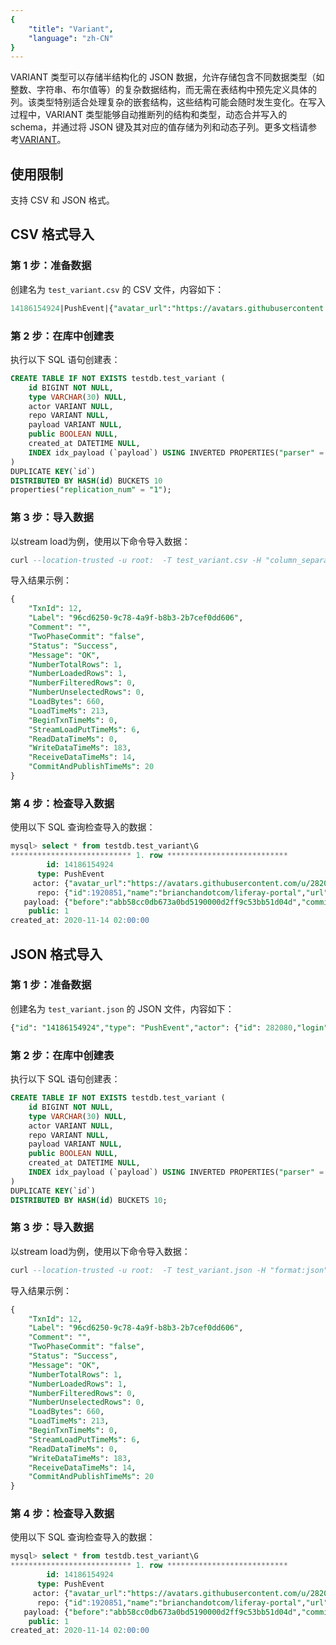 ```yaml
---
{
    "title": "Variant",
    "language": "zh-CN"
}
---
```


<!-- 
Licensed to the Apache Software Foundation (ASF) under one
or more contributor license agreements.  See the NOTICE file
distributed with this work for additional information
regarding copyright ownership.  The ASF licenses this file
to you under the Apache License, Version 2.0 (the
"License"); you may not use this file except in compliance
with the License.  You may obtain a copy of the License at

  http://www.apache.org/licenses/LICENSE-2.0

Unless required by applicable law or agreed to in writing,
software distributed under the License is distributed on an
"AS IS" BASIS, WITHOUT WARRANTIES OR CONDITIONS OF ANY
KIND, either express or implied.  See the License for the
specific language governing permissions and limitations
under the License.
-->

VARIANT 类型可以存储半结构化的 JSON 数据，允许存储包含不同数据类型（如整数、字符串、布尔值等）的复杂数据结构，而无需在表结构中预先定义具体的列。该类型特别适合处理复杂的嵌套结构，这些结构可能会随时发生变化。在写入过程中，VARIANT 类型能够自动推断列的结构和类型，动态合并写入的 schema，并通过将 JSON 键及其对应的值存储为列和动态子列。更多文档请参考[VARIANT](../../../sql-manual/sql-data-types/semi-structured/VARIANT.md)。

## 使用限制

支持 CSV 和 JSON 格式。

## CSV 格式导入

### 第 1 步：准备数据

创建名为 `test_variant.csv` 的 CSV 文件，内容如下：

```SQL
14186154924|PushEvent|{"avatar_url":"https://avatars.githubusercontent.com/u/282080?","display_login":"brianchandotcom","gravatar_id":"","id":282080,"login":"brianchandotcom","url":"https://api.github.com/users/brianchandotcom"}|{"id":1920851,"name":"brianchandotcom/liferay-portal","url":"https://api.github.com/repos/brianchandotcom/liferay-portal"}|{"before":"abb58cc0db673a0bd5190000d2ff9c53bb51d04d","commits":[""],"distinct_size":4,"head":"91edd3c8c98c214155191feb852831ec535580ba","push_id":6027092734,"ref":"refs/heads/master","size":4}|1|2020-11-14 02:00:00
```

### 第 2 步：在库中创建表

执行以下 SQL 语句创建表：

```SQL
CREATE TABLE IF NOT EXISTS testdb.test_variant (
    id BIGINT NOT NULL,
    type VARCHAR(30) NULL,
    actor VARIANT NULL,
    repo VARIANT NULL,
    payload VARIANT NULL,
    public BOOLEAN NULL,
    created_at DATETIME NULL,
    INDEX idx_payload (`payload`) USING INVERTED PROPERTIES("parser" = "english") COMMENT 'inverted index for payload'
)
DUPLICATE KEY(`id`)
DISTRIBUTED BY HASH(id) BUCKETS 10
properties("replication_num" = "1");
```

### 第 3 步：导入数据

以stream load为例，使用以下命令导入数据：

```SQL
curl --location-trusted -u root:  -T test_variant.csv -H "column_separator:|" http://127.0.0.1:8030/api/testdb/test_variant/_stream_load
```

导入结果示例：

```SQL
{
    "TxnId": 12,
    "Label": "96cd6250-9c78-4a9f-b8b3-2b7cef0dd606",
    "Comment": "",
    "TwoPhaseCommit": "false",
    "Status": "Success",
    "Message": "OK",
    "NumberTotalRows": 1,
    "NumberLoadedRows": 1,
    "NumberFilteredRows": 0,
    "NumberUnselectedRows": 0,
    "LoadBytes": 660,
    "LoadTimeMs": 213,
    "BeginTxnTimeMs": 0,
    "StreamLoadPutTimeMs": 6,
    "ReadDataTimeMs": 0,
    "WriteDataTimeMs": 183,
    "ReceiveDataTimeMs": 14,
    "CommitAndPublishTimeMs": 20
}
```

### 第 4 步：检查导入数据

使用以下 SQL 查询检查导入的数据：

```SQL
mysql> select * from testdb.test_variant\G
*************************** 1. row ***************************
        id: 14186154924
      type: PushEvent
     actor: {"avatar_url":"https://avatars.githubusercontent.com/u/282080?","display_login":"brianchandotcom","gravatar_id":"","id":282080,"login":"brianchandotcom","url":"https://api.github.com/users/brianchandotcom"}
      repo: {"id":1920851,"name":"brianchandotcom/liferay-portal","url":"https://api.github.com/repos/brianchandotcom/liferay-portal"}
   payload: {"before":"abb58cc0db673a0bd5190000d2ff9c53bb51d04d","commits":[""],"distinct_size":4,"head":"91edd3c8c98c214155191feb852831ec535580ba","push_id":6027092734,"ref":"refs/heads/master","size":4}
    public: 1
created_at: 2020-11-14 02:00:00
```

## JSON 格式导入

### 第 1 步：准备数据

创建名为 `test_variant.json` 的 JSON 文件，内容如下：

```SQL
{"id": "14186154924","type": "PushEvent","actor": {"id": 282080,"login":"brianchandotcom","display_login": "brianchandotcom","gravatar_id": "","url": "https://api.github.com/users/brianchandotcom","avatar_url": "https://avatars.githubusercontent.com/u/282080?"},"repo": {"id": 1920851,"name": "brianchandotcom/liferay-portal","url": "https://api.github.com/repos/brianchandotcom/liferay-portal"},"payload": {"push_id": 6027092734,"size": 4,"distinct_size": 4,"ref": "refs/heads/master","head": "91edd3c8c98c214155191feb852831ec535580ba","before": "abb58cc0db673a0bd5190000d2ff9c53bb51d04d","commits": [""]},"public": true,"created_at": "2020-11-13T18:00:00Z"}
```

### 第 2 步：在库中创建表

执行以下 SQL 语句创建表：

```SQL
CREATE TABLE IF NOT EXISTS testdb.test_variant (
    id BIGINT NOT NULL,
    type VARCHAR(30) NULL,
    actor VARIANT NULL,
    repo VARIANT NULL,
    payload VARIANT NULL,
    public BOOLEAN NULL,
    created_at DATETIME NULL,
    INDEX idx_payload (`payload`) USING INVERTED PROPERTIES("parser" = "english") COMMENT 'inverted index for payload'
)
DUPLICATE KEY(`id`)
DISTRIBUTED BY HASH(id) BUCKETS 10;
```

### 第 3 步：导入数据

以stream load为例，使用以下命令导入数据：

```SQL
curl --location-trusted -u root:  -T test_variant.json -H "format:json"  http://127.0.0.1:8030/api/testdb/test_variant/_stream_load
```

导入结果示例：

```SQL
{
    "TxnId": 12,
    "Label": "96cd6250-9c78-4a9f-b8b3-2b7cef0dd606",
    "Comment": "",
    "TwoPhaseCommit": "false",
    "Status": "Success",
    "Message": "OK",
    "NumberTotalRows": 1,
    "NumberLoadedRows": 1,
    "NumberFilteredRows": 0,
    "NumberUnselectedRows": 0,
    "LoadBytes": 660,
    "LoadTimeMs": 213,
    "BeginTxnTimeMs": 0,
    "StreamLoadPutTimeMs": 6,
    "ReadDataTimeMs": 0,
    "WriteDataTimeMs": 183,
    "ReceiveDataTimeMs": 14,
    "CommitAndPublishTimeMs": 20
}
```

### 第 4 步：检查导入数据

使用以下 SQL 查询检查导入的数据：

```SQL
mysql> select * from testdb.test_variant\G
*************************** 1. row ***************************
        id: 14186154924
      type: PushEvent
     actor: {"avatar_url":"https://avatars.githubusercontent.com/u/282080?","display_login":"brianchandotcom","gravatar_id":"","id":282080,"login":"brianchandotcom","url":"https://api.github.com/users/brianchandotcom"}
      repo: {"id":1920851,"name":"brianchandotcom/liferay-portal","url":"https://api.github.com/repos/brianchandotcom/liferay-portal"}
   payload: {"before":"abb58cc0db673a0bd5190000d2ff9c53bb51d04d","commits":[""],"distinct_size":4,"head":"91edd3c8c98c214155191feb852831ec535580ba","push_id":6027092734,"ref":"refs/heads/master","size":4}
    public: 1
created_at: 2020-11-14 02:00:00
```